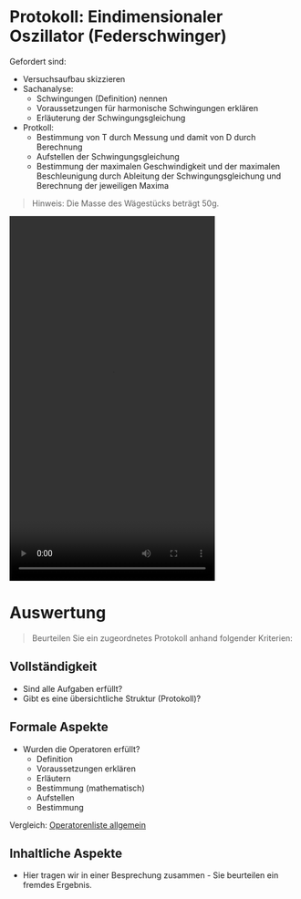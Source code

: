 Protokoll: Eindimensionaler Oszillator (Federschwinger)
===========================================================

Gefordert sind:

- Versuchsaufbau skizzieren
- Sachanalyse:
    - Schwingungen (Definition) nennen
    - Voraussetzungen für harmonische Schwingungen erklären
    - Erläuterung der Schwingungsgleichung
- Protkoll:
    - Bestimmung von T durch Messung und damit von D durch Berechnung
    - Aufstellen der Schwingungsgleichung
    - Bestimmung der maximalen Geschwindigkeit und der maximalen Beschleunigung durch Ableitung der Schwingungsgleichung und Berechnung der jeweiligen Maxima

> Hinweis: Die Masse des Wägestücks beträgt 50g.
    
<video width="360" height="640" controls loop>
  <source src="15_mechanische_Schwingungen_experiment.mp4" type="video/mp4">
Your browser does not support the video tag.
</video>


# Auswertung

> Beurteilen Sie ein zugeordnetes Protokoll anhand folgender Kriterien:

## Vollständigkeit

- Sind alle Aufgaben erfüllt?
- Gibt es eine übersichtliche Struktur (Protokoll)?

## Formale Aspekte

- Wurden die Operatoren erfüllt?
  - Definition
  - Voraussetzungen erklären
  - Erläutern
  - Bestimmung (mathematisch)
  - Aufstellen
  - Bestimmung
  
Vergleich: [Operatorenliste allgemein](../Operatoren_IQB_2025.md)
  
## Inhaltliche Aspekte

- Hier tragen wir in einer Besprechung zusammen - Sie beurteilen ein fremdes Ergebnis.

